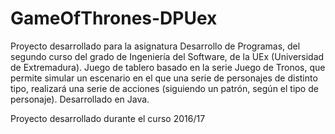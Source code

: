 # GameOfThrones-DPUex
Proyecto desarrollado para la asignatura Desarrollo de Programas, del segundo curso del grado de Ingeniería del Software, de la UEx (Universidad de Extremadura). Juego de tablero basado en la serie Juego de Tronos, que permite simular un escenario en el que una serie de personajes de distinto tipo, realizará una serie de acciones (siguiendo un patrón, según el tipo de personaje). 
Desarrollado en Java.

Proyecto desarrollado durante el curso 2016/17
